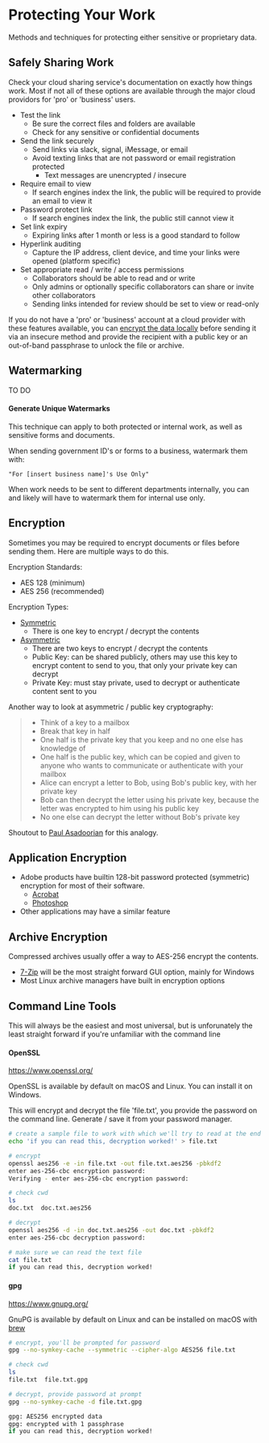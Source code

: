 # Protecting Your Work

Methods and techniques for protecting either sensitive or proprietary data.

## Safely Sharing Work

Check your cloud sharing service's documentation on exactly how things work. Most if not all of these options are available through the major cloud providors for 'pro' or 'business' users.

- Test the link
	* Be sure the correct files and folders are available
	* Check for any sensitive or confidential documents
- Send the link securely
	* Send links via slack, signal, iMessage, or email
	* Avoid texting links that are not password or email registration protected
		- Text messages are unencrypted / insecure
- Require email to view
	* If search engines index the link, the public will be required to provide an email to view it
- Password protect link
	* If search engines index the link, the public still cannot view it
- Set link expiry
	* Expiring links after 1 month or less is a good standard to follow
- Hyperlink auditing
	* Capture the IP address, client device, and time your links were opened (platform specific)
- Set appropriate read / write / access permissions
	* Collaborators should be able to read and or write
	* Only admins or optionally specific collaborators can share or invite other collaborators
	* Sending links intended for review should be set to view or read-only

If you do not have a 'pro' or 'business' account at a cloud provider with these features available, you can [encrypt the data locally](#encryption) before sending it via an insecure method and provide the recipient with a public key or an out-of-band passphrase to unlock the file or archive.

## Watermarking

TO DO

#### Generate Unique Watermarks

This technique can apply to both protected or internal work, as well as sensitive forms and documents.

When sending government ID's or forms to a business, watermark them with: 

```
"For [insert business name]'s Use Only"
```

When work needs to be sent to different departments internally, you can and likely will have to watermark them for internal use only.

## Encryption

Sometimes you may be required to encrypt documents or files before sending them. Here are multiple ways to do this.

Encryption Standards:

- AES 128 (minimum)
- AES 256 (recommended)

Encryption Types:

- [Symmetric](https://en.wikipedia.org/wiki/Symmetric-key_algorithm)
	* There is one key to encrypt / decrypt the contents
- [Asymmetric](https://en.wikipedia.org/wiki/Public_key_encryption)
	* There are two keys to encrypt / decrypt the contents
	* Public Key: can be shared publicly, others may use this key to encrypt content to send to you, that only your private key can decrypt
	* Private Key: must stay private, used to decrypt or authenticate content sent to you

Another way to look at asymmetric / public key cryptography:

> - Think of a key to a mailbox
> - Break that key in half
> - One half is the private key that you keep and no one else has knowledge of
> - One half is the public key, which can be copied and given to anyone who wants to communicate or authenticate with your mailbox
> - Alice can encrypt a letter to Bob, using Bob's public key, with her private key
> - Bob can then decrypt the letter using his private key, because the letter was encrypted to him using his public key
> - No one else can decrypt the letter without Bob's private key

Shoutout to [Paul Asadoorian](https://twitter.com/securityweekly) for this analogy.

## Application Encryption

- Adobe products have builtin 128-bit password protected (symmetric) encryption for most of their software.
	* [Acrobat](https://www.adobe.com/acrobat/hub/how-to/how-to-secure-pdf-documents)
	* [Photoshop](https://helpx.adobe.com/photoshop/using/saving-pdf-files.html#save_in_photoshop_pdf_format)
- Other applications may have a similar feature

## Archive Encryption

Compressed archives usually offer a way to AES-256 encrypt the contents.

- [7-Zip](https://www.7-zip.org/) will be the most straight forward GUI option, mainly for Windows
- Most Linux archive managers have built in encryption options

## Command Line Tools

This will always be the easiest and most universal, but is unforunately the least straight forward if you're unfamiliar with the command line

#### OpenSSL

https://www.openssl.org/

OpenSSL is available by default on macOS and Linux. You can install it on Windows.

This will encrypt and decrypt the file 'file.txt', you provide the password on the command line. Generate / save it from your password manager.

```bash
# create a sample file to work with which we'll try to read at the end
echo 'if you can read this, decryption worked!' > file.txt

# encrypt
openssl aes256 -e -in file.txt -out file.txt.aes256 -pbkdf2
enter aes-256-cbc encryption password:
Verifying - enter aes-256-cbc encryption password:

# check cwd
ls
doc.txt  doc.txt.aes256

# decrypt
openssl aes256 -d -in doc.txt.aes256 -out doc.txt -pbkdf2
enter aes-256-cbc decryption password:

# make sure we can read the text file
cat file.txt
if you can read this, decryption worked!
```

#### gpg

https://www.gnupg.org/

GnuPG is available by default on Linux and can be installed on macOS with [brew](https://brew.sh/)

```bash
# encrypt, you'll be prompted for password
gpg --no-symkey-cache --symmetric --cipher-algo AES256 file.txt 

# check cwd
ls
file.txt  file.txt.gpg

# decrypt, provide password at prompt
gpg --no-symkey-cache -d file.txt.gpg 

gpg: AES256 encrypted data
gpg: encrypted with 1 passphrase
if you can read this, decryption worked!
```
